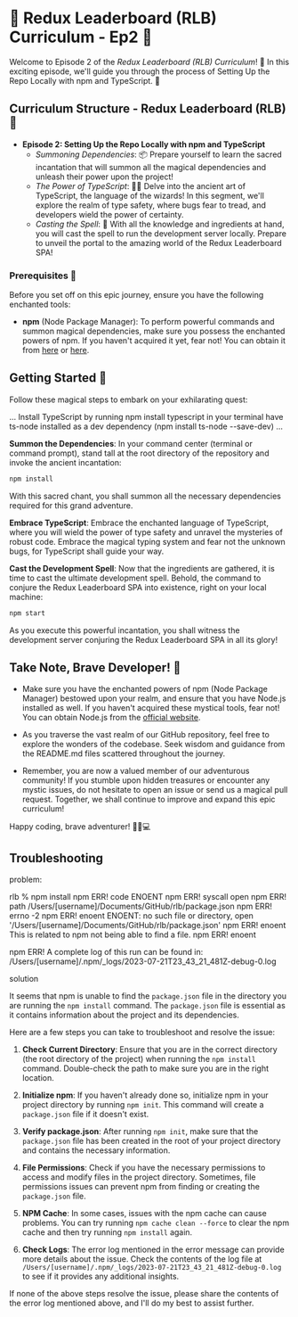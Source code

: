# 🚀 Redux Leaderboard (RLB) Curriculum - Ep2 🎉

Welcome to Episode 2 of the *Redux Leaderboard (RLB) Curriculum*! 🎉 In this exciting episode, we'll guide you through the process of Setting Up the Repo Locally with npm and TypeScript. 🚀

## Curriculum Structure - Redux Leaderboard (RLB) 📘

- **Episode 2: Setting Up the Repo Locally with npm and TypeScript**
  - *Summoning Dependencies*: 📦 Prepare yourself to learn the sacred incantation that will summon all the magical dependencies and unleash their power upon the project!
  - *The Power of TypeScript*: 🧙‍♂️ Delve into the ancient art of TypeScript, the language of the wizards! In this segment, we'll explore the realm of type safety, where bugs fear to tread, and developers wield the power of certainty.
  - *Casting the Spell*: 🚀 With all the knowledge and ingredients at hand, you will cast the spell to run the development server locally. Prepare to unveil the portal to the amazing world of the Redux Leaderboard SPA!

### Prerequisites 🧭

Before you set off on this epic journey, ensure you have the following enchanted tools:

- **npm** (Node Package Manager): To perform powerful commands and summon magical dependencies, make sure you possess the enchanted powers of npm. If you haven't acquired it yet, fear not! You can obtain it from [here](https://docs.npmjs.com/downloading-and-installing-node-js-and-npm) or [here](https://nodejs.org/en/download).

## Getting Started 🎒

Follow these magical steps to embark on your exhilarating quest:

...
Install TypeScript by running npm install typescript in your terminal
have ts-node installed as a dev dependency (npm install ts-node --save-dev)
...

**Summon the Dependencies**: In your command center (terminal or command prompt), stand tall at the root directory of the repository and invoke the ancient incantation:

```bash
npm install
```

With this sacred chant, you shall summon all the necessary dependencies required for this grand adventure.

**Embrace TypeScript**: Embrace the enchanted language of TypeScript, where you will wield the power of type safety and unravel the mysteries of robust code. Embrace the magical typing system and fear not the unknown bugs, for TypeScript shall guide your way.

**Cast the Development Spell**: Now that the ingredients are gathered, it is time to cast the ultimate development spell. Behold, the command to conjure the Redux Leaderboard SPA into existence, right on your local machine:

```bash
npm start
```

As you execute this powerful incantation, you shall witness the development server conjuring the Redux Leaderboard SPA in all its glory!

## Take Note, Brave Developer! 📝

- Make sure you have the enchanted powers of npm (Node Package Manager) bestowed upon your realm, and ensure that you have Node.js installed as well. If you haven't acquired these mystical tools, fear not! You can obtain Node.js from the [official website](https://nodejs.org/).

- As you traverse the vast realm of our GitHub repository, feel free to explore the wonders of the codebase. Seek wisdom and guidance from the README.md files scattered throughout the journey.

- Remember, you are now a valued member of our adventurous community! If you stumble upon hidden treasures or encounter any mystic issues, do not hesitate to open an issue or send us a magical pull request. Together, we shall continue to improve and expand this epic curriculum!

Happy coding, brave adventurer! 🧙‍♂️💻

## Troubleshooting

problem:

rlb % npm install
npm ERR! code ENOENT
npm ERR! syscall open
npm ERR! path /Users/[username]/Documents/GitHub/rlb/package.json
npm ERR! errno -2
npm ERR! enoent ENOENT: no such file or directory, open '/Users/[username]/Documents/GitHub/rlb/package.json'
npm ERR! enoent This is related to npm not being able to find a file.
npm ERR! enoent 

npm ERR! A complete log of this run can be found in: /Users/[username]/.npm/_logs/2023-07-21T23_43_21_481Z-debug-0.log

solution

It seems that npm is unable to find the `package.json` file in the directory you are running the `npm install` command. The `package.json` file is essential as it contains information about the project and its dependencies.

Here are a few steps you can take to troubleshoot and resolve the issue:

1. **Check Current Directory**: Ensure that you are in the correct directory (the root directory of the project) when running the `npm install` command. Double-check the path to make sure you are in the right location.

2. **Initialize npm**: If you haven't already done so, initialize npm in your project directory by running `npm init`. This command will create a `package.json` file if it doesn't exist.

3. **Verify package.json**: After running `npm init`, make sure that the `package.json` file has been created in the root of your project directory and contains the necessary information.

4. **File Permissions**: Check if you have the necessary permissions to access and modify files in the project directory. Sometimes, file permissions issues can prevent npm from finding or creating the `package.json` file.

5. **NPM Cache**: In some cases, issues with the npm cache can cause problems. You can try running `npm cache clean --force` to clear the npm cache and then try running `npm install` again.

6. **Check Logs**: The error log mentioned in the error message can provide more details about the issue. Check the contents of the log file at `/Users/[username]/.npm/_logs/2023-07-21T23_43_21_481Z-debug-0.log` to see if it provides any additional insights.

If none of the above steps resolve the issue, please share the contents of the error log mentioned above, and I'll do my best to assist further.